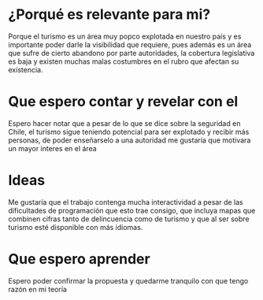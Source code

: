 # ¿Porqué es relevante para mi?
Porque el turismo es un área muy popco explotada en nuestro país y es importante poder darle la visibilidad que requiere, pues además es un área que sufre de cierto abandono por parte autoridades, la cobertura legislativa es baja y existen muchas malas costumbres en el rubro que afectan su existencia.

# Que espero contar y revelar con el

Espero hacer notar que a pesar de lo que se dice sobre la seguridad en Chile, el turismo sigue teniendo potencial para ser explotado y recibir más personas, de poder enseñarselo a una autoridad me gustaría que motivara un mayor interes en el área

# Ideas

Me gustaría que el trabajo contenga mucha interactividad a pesar de las dificultades de programación que esto trae consigo, que incluya mapas que combinen cifras tanto de delincuencia como de turismo y que al ser sobre turismo esté disponible con más idiomas.

# Que espero aprender 

Espero poder confirmar la propuesta y quedarme tranquilo con que tengo razón en mi teoría

